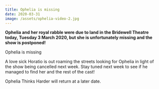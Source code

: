 ```yaml
---
title: Ophelia is missing
date: 2020-03-31
image: /assets/ophelia-video-2.jpg
---
```

**Ophelia and her royal rabble were due to land in the Bridewell Theatre today, Tuesday 3 March 2020, but she is unfortunately missing and the show is postponed!**

Ophelia is missing

A love sick Horatio is out roaming the streets looking for Ophelia in light of the show being cancelled next week. Stay tuned next week to see if he managed to find her and the rest of the cast!

Ophelia Thinks Harder will return at a later date.

<div class="video-responsive"><?# YouTube 6ZHfTdtvZp8 /?></div>